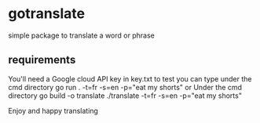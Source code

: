 # gotranslate

simple package to translate a word or phrase
## requirements
You'll need a Google cloud API key in key.txt
to test you can type under the cmd directory go run . -t=fr -s=en -p="eat my shorts"
or
Under the cmd directory
go build -o translate
./translate -t=fr -s=en -p="eat my shorts"

Enjoy and happy translating
